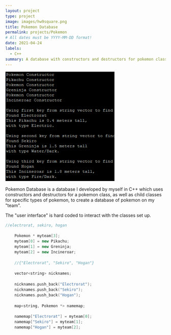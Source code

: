 ```yaml
---
layout: project
type: project
image: images/hw9square.png
title: Pokemon Database
permalink: projects/Pokemon
# All dates must be YYYY-MM-DD format!
date: 2021-04-24
labels:
  - C++
summary: A database with constructors and destructors for pokemon classes.
---
```


<img class="ui medium right floated rounded image" src="../images/hw9square.png">

Pokemon Database is a database I developed by myself in C++ which uses constructors and destructors for a pokemon class, as well as child classes for specific types of pokemon, to create a database of pokemon on my "team".

The "user interface" is hard coded to interact with the classes set up.

```cpp
//electrorat, sekiro, hogan
    
    Pokemon * myteam[3];
    myteam[0] = new Pikachu;
    myteam[1] = new Greninja;
    myteam[2] = new Incineroar;

    //{"Electrorat", "Sekiro", "Hogan"}

    vector<string> nicknames;

    nicknames.push_back("Electrorat");
    nicknames.push_back("Sekiro");
    nicknames.push_back("Hogan");

    map<string, Pokemon *> namemap;
    
    namemap["Electrorat"] = myteam[0];
    namemap["Sekiro"] = myteam[1];
    namemap["Hogan"] = myteam[2];
```

